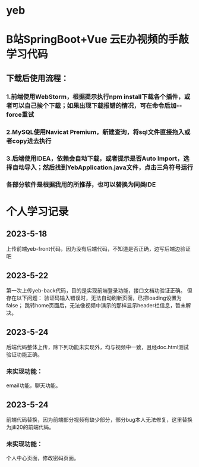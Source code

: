 # yeb
# B站SpringBoot+Vue 云E办视频的手敲学习代码

## 下载后使用流程：
### 1.前端使用WebStorm，根据提示执行npm install下载各个插件，或者可以自己挨个下载；如果出现下载报错的情况，可在命令后加--force重试
### 2.MySQL使用Navicat Premium，新建查询，将sql文件直接拖入或者copy进去执行
### 3.后端使用IDEA，依赖会自动下载，或者提示是否Auto Import，选择自动导入；然后找到YebApplication.java文件，点击三角符号运行
### 各部分软件是根据我用的所推荐，也可以替换为同类IDE





# 个人学习记录
## 2023-5-18 
上传前端yeb-front代码，因为没有后端代码，不知道是否正确，边写后端边验证吧

## 2023-5-22 
第一次上传yeb-back代码，目的是实现前端登录功能，接口文档功验证正确。
但存在以下问题：
    验证码输入错误时，无法自动刷新页面，已把loading设置为false；
    跳转home页面后，无法像视频中演示的那样显示header栏信息，暂未解决。

## 2023-5-24
后端代码整体上传，除下列功能未实现外，均与视频中一致，且经doc.html测试验证功能正确。
### 未实现功能：
email功能，聊天功能。

## 2023-5-24
前端代码替换，因为前端部分视频有缺少部分，部分bug本人无法修复，这里替换为jili20的前端代码。
### 未实现功能：
个人中心页面，修改密码页面。
